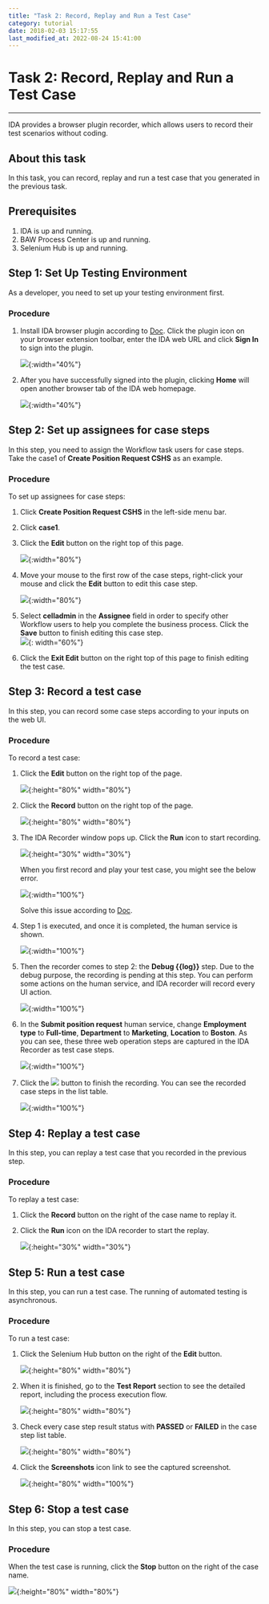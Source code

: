 ```yaml
---
title: "Task 2: Record, Replay and Run a Test Case"
category: tutorial
date: 2018-02-03 15:17:55
last_modified_at: 2022-08-24 15:41:00
---
```


# Task 2: Record, Replay and Run a Test Case
***

IDA provides a browser plugin recorder, which allows users to record their test scenarios without coding.

## About this task

In this task, you can record, replay and run a test case that you generated in the previous task.

## Prerequisites

1. IDA is up and running.
2. BAW Process Center is up and running.
3. Selenium Hub is up and running.

## Step 1: Set Up Testing Environment
As a developer, you need to set up your testing environment first.

### Procedure

1. Install IDA browser plugin according to [Doc](../installation/installation-installing-ida-application.html#step-3-installing-ida-browser-plug-in). Click the plugin icon on your browser extension toolbar, enter the IDA web URL and click **Sign In** to sign into the plugin.

   ![][plugin_login]{:width="40%"}

2. After you have successfully signed into the plugin, clicking **Home** will open another browser tab of the IDA web homepage.

   ![][plugin_login_success]{:width="40%"}


## Step 2: Set up assignees for case steps

In this step, you need to assign the Workflow task users for case steps. Take the case1 of **Create Position Request CSHS** as an example.
  
### Procedure

To set up assignees for case steps:

1. Click **Create Position Request CSHS** in the left-side menu bar.

2. Click **case1**.

3. Click the **Edit** button on the right top of this page.

   ![][test_case_step_table]{:width="80%"}

4. Move your mouse to the first row of the case steps, right-click your mouse and click the **Edit** button to edit this case step.

   ![][test_case_step_edit_button]{:width="80%"}

5. Select **celladmin** in the **Assignee** field in order to specify other Workflow users to help you complete the business process. Click the **Save** button to finish editing this case step.\
   ![][assign_bpm_user]{: width="60%"}

6. Click the **Exit Edit** button on the right top of this page to finish editing the test case.


## Step 3: Record a test case

In this step, you can record some case steps according to your inputs on the web UI.

### Procedure

To record a test case:

1. Click the **Edit** button on the right top of the page.

    ![][test_case_step_table]{:height="80%" width="80%"}

2. Click the **Record** button on the right top of the page.

    ![][test_case_step_table2]{:height="80%" width="80%"}

3. The IDA Recorder window pops up. Click the **Run** icon to start recording.

    ![][ida_recorder]{:height="30%" width="30%"}

    When you first record and play your test case, you might see the below error.

    ![][test_record_issue]{:width="100%"}

    Solve this issue according to [Doc](https://sdc-china.github.io/IDA-doc/installation/installation-ida-installing.html#self-signed-ssl-certificates-installation).

4. Step 1 is executed, and once it is completed, the human service is shown.

    ![][test_record_page]{:width="100%"}

5. Then the recorder comes to step 2: the **Debug \{\{log\}\}** step. Due to the debug purpose, the recording is pending at this step. You can perform some actions on the human service, and IDA recorder will record every UI action.

    ![][test_case_record_plugin]{:width="100%"}

6. In the **Submit position request** human service, change **Employment type** to **Full-time**, **Department** to **Marketing**, **Location** to **Boston**. As you can see, these three web operation steps are captured in the IDA Recorder as test case steps.

     ![][test_case_record_plugin2]{:width="100%"}

7. Click the ![][test_record_stop] button to finish the recording. You can see the recorded case steps in the list table.

    ![][test_record_steps]{:width="100%"}

## Step 4: Replay a test case

In this step, you can replay a test case that you recorded in the previous step.

### Procedure

To replay a test case:

1. Click the **Record** button on the right of the case name to replay it.

2. Click the **Run** icon on the IDA recorder to start the replay.

    ![][tutorial_click_run_button]{:height="30%" width="30%"}

## Step 5: Run a test case

In this step, you can run a test case. The running of automated testing is asynchronous.

### Procedure

To run a test case:

1. Click the Selenium Hub button on the right of the **Edit** button.

   ![][click_run_case_button]{:height="80%" width="80%"}

2. When it is finished, go to the **Test Report** section to see the detailed report, including the process execution flow.

   ![][tutorial_go_to_test_report]{:height="80%" width="80%"}

3. Check every case step result status with **PASSED** or **FAILED** in the case step list table.

   ![][tutorial_running_result]{:height="80%" width="80%"}

4. Click the **Screenshots** icon link to see the captured screenshot.

   ![][tutorial_case_screenshot]{:height="80%" width="100%"}

## Step 6: Stop a test case

In this step, you can stop a test case.

### Procedure

When the test case is running, click the **Stop** button on the right of the case name.

![][tutorial_case_stop_button]{:height="80%" width="80%"}

  
<!-- **[<Previous][2] [\| Next>][3]** -->
[plugin_login]: ../images/test/plugin_login.png
[plugin_login_success]: ../images/test/plugin_login_success.png
[test_case_step_edit_button]: ../images/test/test_case_step_edit_button.PNG
[test_case_step_table]: ../images/test/test_case_step_table.PNG
[assign_bpm_user]: ../images/test/assign_bpm_user.PNG
[test_case_step_table2]: ../images/test/test_case_step_table2.PNG
[ida_recorder]: ../images/test/ida_recorder.PNG
[tutorial_case_run_button]: ../images/tutorial/tutorial_case_run_button.PNG
[tutorial_case_stop_button]: ../images/tutorial/tutorial_case_stop.PNG
[tutorial_click_run_button]: ../images/tutorial/tutorial_click_run_button.PNG
[tutorial_running_result]: ../images/tutorial/tutorial_running_result.PNG
[tutorial_case_screenshot]: ../images/tutorial/tutorial_case_screenshot.PNG
[1]: ../test/test-record-and-replay-a-test-case.html
[2]: tutorial-create-a-test-project-and-generate-test-cases.html
[3]: tutorial-set-up-checkstyle.html
[test_case_step_table]: ../images/test/test_case_step_table.PNG
[test_case_record_resume]: ../images/test/test_case_record_resume.PNG
[test_case_record_plugin]: ../images/test/test_case_record_plugin.PNG
[test_case_record_plugin2]: ../images/test/test_case_record_plugin2.PNG
[test_record_stop]: ../images/test/test_record_stop.PNG
[test_record_steps]: ../images/test/test_record_steps.PNG
[test_case_record_button]: ../images/test/test_case_record_button.PNG
[test_record_page]: ../images/test/test_record_page.PNG
[test_record_issue]: ../images/tutorial/tuorial_recordissue.png
[click_run_case_button]: ../images/test/click_run_case_button.png
[tutorial_go_to_test_report]: ../images/tutorial/tutorial_go_to_test_report.PNG

